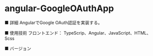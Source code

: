 # angular-GoogleOAuthApp

■ 詳細 
AngularでGoogle OAuth認証を実装する。

■ 使用技術
フロントエンド： TypeScrip、Angular、JavaScript、HTML、Scss

■ バージョン
